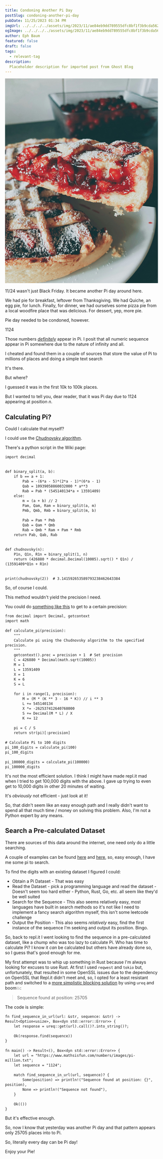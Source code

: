 ```yaml
---
title: Condoning Another Pi Day
postSlug: condoning-another-pi-day
pubDate: 11/25/2023 01:34 PM
imgUrl: ../../../../assets/img/2023/11/ae84eb9dd789555dfc8bf1f3b9cda56225e248e2.jpeg
ogImage: ../../../../assets/img/2023/11/ae84eb9dd789555dfc8bf1f3b9cda56225e248e2.jpeg
author: Eph Baum
featured: false
draft: false
tags:
  - relevant-tag
description:
  Placeholder description for imported post from Ghost Blog
---
```


![Featured Image](../../../../assets/img/2023/11/ae84eb9dd789555dfc8bf1f3b9cda56225e248e2.jpeg)

11/24 wasn't just Black Friday. It became another Pi day around here.

We had pie for breakfast, leftover from Thanksgiving. We had Quiche, an egg pie, for lunch. Finally, for dinner, we had ourselves some pizza pie from a local woodfire place that was delicious. For dessert, yep, more pie.

Pie day needed to be condoned, however.

1124

Those numbers [_definitely_](https://clickcalculators.com/pi-calculator/100000) appear in Pi. I posit that all numeric sequence appear in Pi somewhere due to the nature of infinity and all.

I cheated and found them in a couple of sources that store the value of Pi to millions of places and doing a simple text search

It's there.

But where?

I guessed it was in the first 10k to 100k places.

But I wanted to tell you, dear reader, that it was Pi day due to 1124 appearing at position _n_.

Calculating Pi?
---------------

Could I calculate that myself?

I could use the [Chudnovsky algorithm](https://en.wikipedia.org/wiki/Chudnovsky_algorithm).

There's a python script in the Wiki page:

    import decimal
    
    
    def binary_split(a, b):
        if b == a + 1:
            Pab = -(6*a - 5)*(2*a - 1)*(6*a - 1)
            Qab = 10939058860032000 * a**3
            Rab = Pab * (545140134*a + 13591409)
        else:
            m = (a + b) // 2
            Pam, Qam, Ram = binary_split(a, m)
            Pmb, Qmb, Rmb = binary_split(m, b)
            
            Pab = Pam * Pmb
            Qab = Qam * Qmb
            Rab = Qmb * Ram + Pam * Rmb
        return Pab, Qab, Rab
    
    
    def chudnovsky(n):
        P1n, Q1n, R1n = binary_split(1, n)
        return (426880 * decimal.Decimal(10005).sqrt() * Q1n) / (13591409*Q1n + R1n)
    
    
    print(chudnovsky(2))  # 3.141592653589793238462643384

So, of course I could.

This method wouldn't yield the precision I need.

You could do [something like this](https://replit.com/@ephbaum/Chudnovsky-algo-in-py#main.py) to get to a certain precision:

    from decimal import Decimal, getcontext
    import math
    
    def calculate_pi(precision):
        """
        Calculate pi using the Chudnovsky algorithm to the specified precision.
        """
        getcontext().prec = precision + 1  # Set precision
        C = 426880 * Decimal(math.sqrt(10005))
        M = 1
        L = 13591409
        X = 1
        K = 6
        S = L
    
        for i in range(1, precision):
            M = (M * (K ** 3 - 16 * K)) // i ** 3 
            L += 545140134
            X *= -262537412640768000
            S += Decimal(M * L) / X
            K += 12
    
        pi = C / S
        return str(pi)[:precision]
    
    # Calculate Pi to 100 digits
    pi_100_digits = calculate_pi(100)
    pi_100_digits
    
    pi_100000_digits = calculate_pi(100000)
    pi_100000_digits

It's not the most efficient solution. I think I might have made repl.it mad when I tried to get 100,000 digits with the above. I gave up trying to even get to 10,000 digits in other 20 minutes of waiting.

It's _obviously_ not efficient - just look at it!

So, that didn't seem like an easy enough path and I really didn't want to spend all that much time / money on solving this problem. Also, I'm not a Python expert by any means.

Search a Pre-calculated Dataset
-------------------------------

There are sources of this data around the internet, one need only do a little searching.

A couple of examples can be found [here](https://www.damienelliott.com/1-million-digits-of-pi-%cf%80-ready-to-copy-and-paste/) and [here](https://www.mathsisfun.com/numbers/images/pi-million.txt), so, easy enough, I have me some pi to search.

To find the digits with an existing dataset I figured I could:

*   Obtain a Pi Dataset - That was easy
*   Read the Dataset - pick a programming language and read the dataset - Doesn't seem too hard either - Python, Rust, Go, etc. all seem like they'd be well suited
*   Search for the Sequence - This also seems relatively easy, most languages have built in search methods so it's not like I need to implement a fancy search algorithm myself, this isn't some leetcode challenge
*   Output the Position - This also seems _relatively_ easy, find the first instance of the sequence I'm seeking and output its position. Bingo.

So, back to repl.it I went looking to find the sequence in a pre-calculated dataset, like a chump who was too lazy to calculate Pi. Who has time to calculate Pi? I know it _can_ be calculated but others have already done so, so I guess that's good enough for me.

My first attempt was to whip up something in Rust because I'm always looking for excuses to use Rust. At first I used `reqwest` and `tokio` but, unfortunately, that resulted in some OpenSSL issues due to the dependency on OpenSSL that Repl.it didn't meet and, so, I opted for a least resistant path and switched to a [more simplistic blocking solution](https://replit.com/@ephbaum/search-pi-dataset-with-rust#src/main.rs) by using `ureq` and boom💥:

> Sequence found at position: 25705

The code is simple:

    fn find_sequence_in_url(url: &str, sequence: &str) -> Result<Option<usize>, Box<dyn std::error::Error>> {
        let response = ureq::get(url).call()?.into_string()?;
    
        Ok(response.find(sequence))
    }
    
    fn main() -> Result<(), Box<dyn std::error::Error>> {
        let url = "https://www.mathsisfun.com/numbers/images/pi-million.txt";
        let sequence = "1124";
    
        match find_sequence_in_url(url, sequence)? {
            Some(position) => println!("Sequence found at position: {}", position),
            None => println!("Sequence not found"),
        }
    
        Ok(())
    }

But it's effective enough.

So, now I know that yesterday was another Pi day and that pattern appears only 25705 places into to Pi.

So, literally every day can be Pi day!

Enjoy your Pie!
